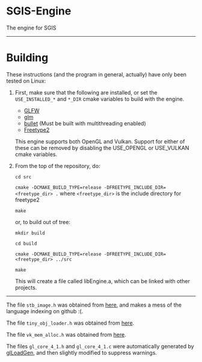 # SGIS-Engine
The engine for SGIS

---
# Building

These instructions (and the program in general, actually) have only been tested on Linux:

1. First, make sure that the following are installed, or set the `USE_INSTALLED_*` and `*_DIR` cmake variables to build with the engine.
	* [GLFW](http://www.glfw.org)
	* [glm](https://glm.g-truc.net)
	* [bullet](https://github.com/bulletphysics/bullet3) (Must be built with multithreading enabled)
	* [Freetype2](https://www.freetype.org/)

	This engine supports both OpenGL and Vulkan. Support for either of these can be removed by disabling the USE_OPENGL or USE_VULKAN cmake variables.

2. From the top of the repository, do:

	`cd src`

	`cmake -DCMAKE_BUILD_TYPE=release -DFREETYPE_INCLUDE_DIR=<freetype_dir> .` where `<freetype_dir>` is the include directory for freetype2

	`make`

	or, to build out of tree:

	`mkdir build`

	`cd build`

	`cmake -DCMAKE_BUILD_TYPE=release -DFREETYPE_INCLUDE_DIR=<freetype_dir> ../src`

	`make`

	This will create a file called libEngine.a, which can be linked with other projects.

---
The file `stb_image.h` was obtained from [here](https://github.com/nothings/stb), and makes a mess of the language indexing on github :(.

The file `tiny_obj_loader.h` was obtained from [here](https://github.com/syoyo/tinyobjloader).

The file `vk_mem_alloc.h` was obtained from [here](https://github.com/GPUOpen-LibrariesAndSDKs/VulkanMemoryAllocator).

The files `gl_core_4_1.h` and `gl_core_4_1.c` were automatically generated by [glLoadGen](https://bitbucket.org/alfonse/glloadgen/wiki/Home), and then slightly modified to suppress warnings.


